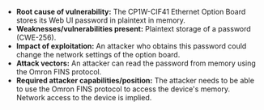 - **Root cause of vulnerability:** The CP1W-CIF41 Ethernet Option Board stores its Web UI password in plaintext in memory.
- **Weaknesses/vulnerabilities present:** Plaintext storage of a password (CWE-256).
- **Impact of exploitation:** An attacker who obtains this password could change the network settings of the option board.
- **Attack vectors:** An attacker can read the password from memory using the Omron FINS protocol.
- **Required attacker capabilities/position:** The attacker needs to be able to use the Omron FINS protocol to access the device's memory. Network access to the device is implied.